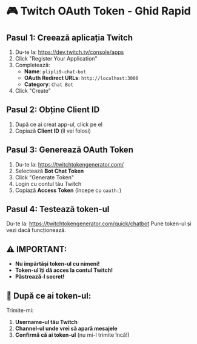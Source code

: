 # 🎮 Twitch OAuth Token - Ghid Rapid

## Pasul 1: Creează aplicația Twitch
1. Du-te la: https://dev.twitch.tv/console/apps
2. Click "Register Your Application"
3. Completează:
   - **Name**: `plipli9-chat-bot`
   - **OAuth Redirect URLs**: `http://localhost:3000`
   - **Category**: `Chat Bot`
4. Click "Create"

## Pasul 2: Obține Client ID
1. După ce ai creat app-ul, click pe el
2. Copiază **Client ID** (îl vei folosi)

## Pasul 3: Generează OAuth Token
1. Du-te la: https://twitchtokengenerator.com/
2. Selectează **Bot Chat Token**
3. Click "Generate Token"
4. Login cu contul tău Twitch
5. Copiază **Access Token** (începe cu `oauth:`)

## Pasul 4: Testează token-ul
Du-te la: https://twitchtokengenerator.com/quick/chatbot
Pune token-ul și vezi dacă funcționează.

## ⚠️ IMPORTANT:
- **Nu împărtăși token-ul cu nimeni!**
- **Token-ul îți dă acces la contul Twitch!**
- **Păstrează-l secret!**

## 🎯 După ce ai token-ul:
Trimite-mi:
1. **Username-ul tău Twitch**
2. **Channel-ul unde vrei să apară mesajele**
3. **Confirmă că ai token-ul** (nu mi-l trimite încă!) 